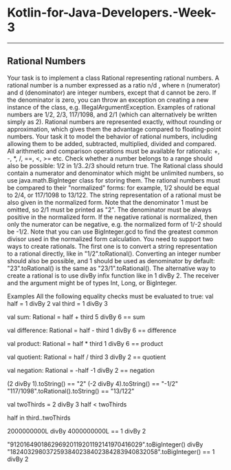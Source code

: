# Kotlin-for-Java-Developers.-Week-3
-----------------
Rational Numbers
-----------------
Your task is to implement a class Rational representing rational numbers. A rational number is a number expressed as a ratio n/d , where n (numerator) and d (denominator) are integer numbers,
 except that d cannot be zero. If the denominator is zero, you can throw an exception on creating a new instance of the class, e.g. IllegalArgumentException.
Examples of rational numbers are 1/2, 2/3, 117/1098, and 2/1 (which can alternatively be written simply as 2). Rational numbers are represented exactly, without rounding or approximation,
 which gives them the advantage compared to floating-point numbers.
Your task it to model the behavior of rational numbers, including allowing them to be added, subtracted, multiplied, divided and compared. All arithmetic and comparison operations must be available
 for rationals: +, -, *, /, ==, <, >= etc. Check whether a number belongs to a range should also be possible: 1/2 in 1/3..2/3 should return true.
The Rational class should contain a numerator and denominator which might be unlimited numbers, so use java.math.BigInteger class for storing them.
The rational numbers must be compared to their "normalized" forms: for example, 1/2 should be equal to 2/4, or 117/1098 to 13/122. The string representation of a rational must be also given
 in the normalized form. Note that the denominator 1 must be omitted, so 2/1 must be printed as "2". The denominator must be always positive in the normalized form. If the negative rational
 is normalized, then only the numerator can be negative, e.g. the normalized form of 1/-2 should be -1/2.
Note that you can use BigInteger.gcd to find the greatest common divisor used in the normalized form calculation.
You need to support two ways to create rationals. The first one is to convert a string representation to a rational directly, like in "1/2".toRational(). Converting an integer number should
 also be possible, and 1 should be used as denominator by default: "23".toRational() is the same as "23/1".toRational().
The alternative way to create a rational is to use divBy infix function like in 1 divBy 2. The receiver and the argument might be of types Int, Long, or BigInteger.

Examples
All the following equality checks must be evaluated to true:
val half = 1 divBy 2
val third = 1 divBy 3


val sum: Rational = half + third
5 divBy 6 == sum


val difference: Rational = half - third
1 divBy 6 == difference


val product: Rational = half * third
1 divBy 6 == product


val quotient: Rational = half / third
3 divBy 2 == quotient


val negation: Rational = -half
-1 divBy 2 == negation


(2 divBy 1).toString() == "2"
(-2 divBy 4).toString() == "-1/2"
"117/1098".toRational().toString() == "13/122"


val twoThirds = 2 divBy 3
half < twoThirds


half in third..twoThirds


2000000000L divBy 4000000000L == 1 divBy 2


"912016490186296920119201192141970416029".toBigInteger() divBy
    "1824032980372593840238402384283940832058".toBigInteger() == 1 divBy 2
